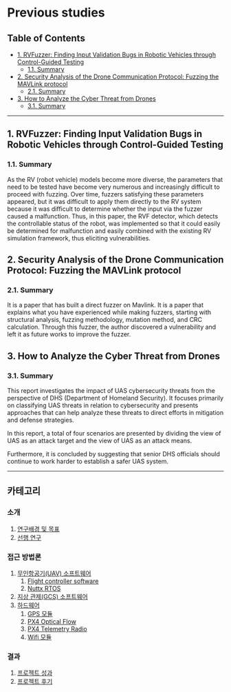 # Previous studies <!-- omit in toc -->

## Table of Contents <!-- omit in toc -->

- [1. RVFuzzer: Finding Input Validation Bugs in Robotic Vehicles through Control-Guided Testing](#1-rvfuzzer-finding-input-validation-bugs-in-robotic-vehicles-through-control-guided-testing)
  * [1.1. Summary](#11-summary)
- [2. Security Analysis of the Drone Communication Protocol: Fuzzing the MAVLink protocol](#2-security-analysis-of-the-drone-communication-protocol-fuzzing-the-mavlink-protocol)
  * [2.1. Summary](#21-summary)
- [3. How to Analyze the Cyber Threat from Drones](#3-how-to-analyze-the-cyber-threat-from-drones)
  * [3.1. Summary](#31-summary)

- - -

## 1. RVFuzzer: Finding Input Validation Bugs in Robotic Vehicles through Control-Guided Testing

### 1.1. Summary

As the RV (robot vehicle) models become more diverse, the parameters that need to be tested have become very numerous and increasingly difficult to proceed with fuzzing. Over time, fuzzers satisfying these parameters appeared, but it was difficult to apply them directly to the RV system because it was difficult to determine whether the input via the fuzzer caused a malfunction. Thus, in this paper, the RVF detector, which detects the controllable status of the robot, was implemented so that it could easily be determined for malfunction and easily combined with the existing RV simulation framework, thus eliciting vulnerabilities.

## 2. Security Analysis of the Drone Communication Protocol: Fuzzing the MAVLink protocol

### 2.1. Summary

It is a paper that has built a direct fuzzer on Mavlink. It is a paper that explains what you have experienced while making fuzzers, starting with structural analysis, fuzzing methodology, mutation method, and CRC calculation. Through this fuzzer, the author discovered a vulnerability and left it as future works to improve the fuzzer.

## 3. How to Analyze the Cyber Threat from Drones

### 3.1. Summary
This report investigates the impact of UAS cybersecurity threats from the perspective of DHS (Department of Homeland Security). It focuses primarily on classifying UAS threats in relation to cybersecurity and presents approaches that can help analyze these threats to direct efforts in mitigation and defense strategies.

In this report, a total of four scenarios are presented by dividing the view of UAS as an attack target and the view of UAS as an attack means.

Furthermore, it is concluded by suggesting that senior DHS officials should continue to work harder to establish a safer UAS system.

---

## 카테고리 <!-- omit in toc -->

### 소개 <!-- omit in toc -->
   1. [연구배경 및 목표](/1-intro/about-drone-research.md)
   2. [선행 연구](/1-intro/related-work.md)

### 접근 방법론 <!-- omit in toc -->
   1. [무인항공기(UAV) 소프트웨어](/2-body/1_software-uav.md)
      1. [Flight controller software](/2-body/1_software-uav.md/#1-fcsflight-controller-software)
      2. [Nuttx RTOS](/2-body/1_software-uav.md/#2-nuttx-rtos)
   2. [지상 관제(GCS) 소프트웨어](/2-body/2_software-gcs.md/)
   3. [하드웨어](/2-body/3_hardware.md)
       1. [GPS 모듈](/2-body/3_hardware.md/#1-gps-모듈)
       2. [PX4 Optical Flow](/2-body/3_hardware.md/#2-px4-optical-flow)
       3. [PX4 Telemetry Radio](/2-body/3_hardware.md/#3-px4-telemetry-radio)
       4. [Wifi 모듈](/2-body/3_hardware.md/#4-wifi-모듈)

### 결과 <!-- omit in toc -->
   1. [프로젝트 성과](/3-conclusion/result.md)
   2. [프로젝트 후기](/3-conclusion/conclusion.md)


